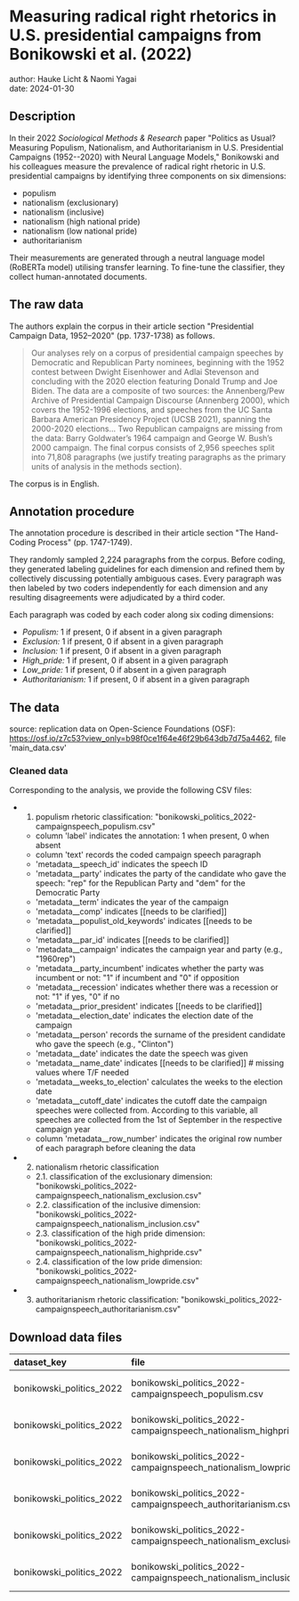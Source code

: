 # Measuring radical right rhetorics in U.S. presidential campaigns from Bonikowski et al. (2022)

author: Hauke Licht & Naomi Yagai\
date: 2024-01-30

## Description

In their 2022 *Sociological Methods & Research* paper "Politics as Usual? Measuring Populism, Nationalism, and Authoritarianism in U.S. Presidential Campaigns (1952--2020) with Neural Language Models," Bonikowski and his colleagues measure the prevalence of radical right rhetoric in U.S. presidential campaigns by identifying three components on six dimensions:

- populism
- nationalism (exclusionary) 
- nationalism (inclusive)
- nationalism (high national pride)
- nationalism (low national pride)
- authoritarianism

Their measurements are generated through a neutral language model (RoBERTa model) utilising transfer learning. 
To fine-tune the classifier, they collect human-annotated documents.

## The raw data

The authors explain the corpus in their article section "Presidential Campaign Data, 1952–2020" (pp. 1737-1738) as follows.

> Our analyses rely on a corpus of presidential campaign speeches by Democratic and Republican Party nominees, beginning with the 1952 contest between Dwight Eisenhower and Adlai Stevenson and concluding with the 2020 election featuring Donald Trump and Joe Biden.
The data are a composite of two sources: the Annenberg/Pew Archive of Presidential Campaign Discourse (Annenberg 2000), which covers the 1952-1996 elections, and speeches from the UC Santa Barbara American Presidency Project (UCSB 2021), spanning the 2000-2020 elections...
Two Republican campaigns are missing from the data: Barry Goldwater’s 1964 campaign and George W. Bush’s 2000 campaign. 
The final corpus consists of 2,956 speeches split into 71,808 paragraphs (we justify treating paragraphs as the primary units of analysis in the methods section).

The corpus is in English.

## Annotation procedure

The annotation procedure is described in their article section "The Hand-Coding Process" (pp. 1747-1749).

They randomly sampled 2,224 paragraphs from the corpus.
Before coding, they generated labeling guidelines for each dimension and refined them by collectively discussing potentially ambiguous cases.
Every paragraph was then labeled by two coders independently for each dimension and any resulting disagreements were adjudicated by a third coder.

Each paragraph was coded by each coder along six coding dimensions:

-   *Populism:* 1 if present, 0 if absent in a given paragraph
-   *Exclusion:* 1 if present, 0 if absent in a given paragraph
-   *Inclusion:* 1 if present, 0 if absent in a given paragraph
-   *High_pride:* 1 if present, 0 if absent in a given paragraph
-   *Low_pride:* 1 if present, 0 if absent in a given paragraph
-   *Authoritarianism:* 1 if present, 0 if absent in a given paragraph

## The data

source: replication data on Open-Science Foundations (OSF): <https://osf.io/z7c53?view_only=b98f0ce1f64e46f29b643db7d75a4462>, file 'main_data.csv'

### Cleaned data

Corresponding to the analysis, we provide the following CSV files:

- 1. populism rhetoric classification: 
"bonikowski_politics_2022-campaignspeech_populism.csv"
    - column 'label' indicates the annotation: 1 when present, 0 when absent
    - column 'text' records the coded campaign speech paragraph
    - 'metadata__speech_id' indicates the speech ID
    - 'metadata__party' indicates the party of the candidate who gave the speech: "rep" for the Republican Party and "dem" for the Democratic Party
    - 'metadata__term' indicates the year of the campaign
    - 'metadata__comp' indicates [[needs to be clarified]]
    - 'metadata__populist_old_keywords' indicates [[needs to be clarified]]
    - 'metadata__par_id' indicates [[needs to be clarified]]
    - 'metadata__campaign' indicates the campaign year and party (e.g., "1960rep")
    - 'metadata__party_incumbent' indicates whether the party was incumbent or not: "1" if incumbent and "0" if opposition
    - 'metadata__recession' indicates whether there was a recession or not: "1" if yes, "0" if no
    - 'metadata__prior_president' indicates [[needs to be clarified]]
    - 'metadata__election_date' indicates the election date of the campaign
    - 'metadata__person' records the surname of the president candidate who gave the speech (e.g., "Clinton")
    - 'metadata__date' indicates the date the speech was given
    - 'metadata__name_date' indicates [[needs to be clarified]]  # missing values where T/F needed
    - 'metadata__weeks_to_election' calculates the weeks to the election date
    - 'metadata__cutoff_date' indicates the cutoff date the campaign speeches were collected from. 
    According to this variable, all speeches are collected from the 1st of September in the respective campaign year
    - column 'metadata__row_number' indicates the original row number of each paragraph before cleaning the data
- 2. nationalism rhetoric classification
    - 2.1. classification of the exclusionary dimension:
    "bonikowski_politics_2022-campaignspeech_nationalism_exclusion.csv"
    - 2.2. classification of the inclusive dimension:
    "bonikowski_politics_2022-campaignspeech_nationalism_inclusion.csv"
    - 2.3. classification of the high pride dimension:
    "bonikowski_politics_2022-campaignspeech_nationalism_highpride.csv"
    - 2.4. classification of the low pride dimension:
    "bonikowski_politics_2022-campaignspeech_nationalism_lowpride.csv"
  
- 3. authoritarianism rhetoric classification:
"bonikowski_politics_2022-campaignspeech_authoritarianism.csv"


## Download data files

| dataset_key              | file                                                              | url                                                                                                                                                        |
|:-------------------------|:------------------------------------------------------------------|:-----------------------------------------------------------------------------------------------------------------------------------------------------------|
| bonikowski_politics_2022 | bonikowski_politics_2022-campaignspeech_populism.csv              | https://cta-text-datasets.s3.eu-central-1.amazonaws.com/labeled/bonikowski_politics_2022/bonikowski_politics_2022-campaignspeech_populism.csv              |
| bonikowski_politics_2022 | bonikowski_politics_2022-campaignspeech_nationalism_highpride.csv | https://cta-text-datasets.s3.eu-central-1.amazonaws.com/labeled/bonikowski_politics_2022/bonikowski_politics_2022-campaignspeech_nationalism_highpride.csv |
| bonikowski_politics_2022 | bonikowski_politics_2022-campaignspeech_nationalism_lowpride.csv  | https://cta-text-datasets.s3.eu-central-1.amazonaws.com/labeled/bonikowski_politics_2022/bonikowski_politics_2022-campaignspeech_nationalism_lowpride.csv  |
| bonikowski_politics_2022 | bonikowski_politics_2022-campaignspeech_authoritarianism.csv      | https://cta-text-datasets.s3.eu-central-1.amazonaws.com/labeled/bonikowski_politics_2022/bonikowski_politics_2022-campaignspeech_authoritarianism.csv      |
| bonikowski_politics_2022 | bonikowski_politics_2022-campaignspeech_nationalism_exclusion.csv | https://cta-text-datasets.s3.eu-central-1.amazonaws.com/labeled/bonikowski_politics_2022/bonikowski_politics_2022-campaignspeech_nationalism_exclusion.csv |
| bonikowski_politics_2022 | bonikowski_politics_2022-campaignspeech_nationalism_inclusion.csv | https://cta-text-datasets.s3.eu-central-1.amazonaws.com/labeled/bonikowski_politics_2022/bonikowski_politics_2022-campaignspeech_nationalism_inclusion.csv |